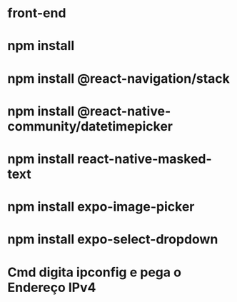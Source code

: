 # front-end
# npm install
# npm install @react-navigation/stack
# npm install @react-native-community/datetimepicker
# npm install react-native-masked-text
# npm install expo-image-picker
# npm install expo-select-dropdown



# Cmd digita ipconfig e pega o  Endereço IPv4
